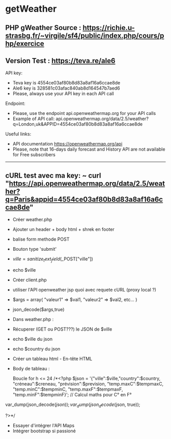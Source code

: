 # getWeather
PHP gWeather
Source : https://richie.u-strasbg.fr/~virgile/sf4/public/index.php/cours/php/exercice
----------------------------------------------------------------------------------------
Version Test : https://teva.re/ale6
----------------------------------------------------------------------------------------
API key:
- Teva key is 4554ce03af80b8d83a8af16a6ccae8de
- Ale6 key is 328581c03afac840ab8d164547b7aed6
- Please, always use your API key in each API call

Endpoint:
- Please, use the endpoint api.openweathermap.org for your API calls
- Example of API call:
api.openweathermap.org/data/2.5/weather?q=London,uk&APPID=4554ce03af80b8d83a8af16a6ccae8de

Useful links:
- API documentation https://openweathermap.org/api
- Please, note that 16-days daily forecast and History API are not available for Free subscribers
----------------------------------------------------------------------------------------
cURL test avec ma key:
~ curl "https://api.openweathermap.org/data/2.5/weather?q=Paris&appid=4554ce03af80b8d83a8af16a6ccae8de"
----------------------------------------------------------------------------------------

 - Créer weather.php
 - Ajouter un header + body html + shrek en footer
 - balise form methode POST
 - Bouton type 'submit' 
 - $ville = sanitize_text_field($_POST["ville"])
 - echo $ville
- Créer client.php
- utiliser l'API openweather jsp quoi avec requete cURL (proxy local ?)
- $args = array( "valeur1" => $val1, "valeur2" => $val2, etc... )
- json_decode($args,true)
- Dans weather.php : <?php include 'client.php';?>
- Récuperer (GET ou POST???) le JSON de $ville
- echo $ville  du json
- echo $country du json
- Créer un tableau html - En-tête HTML
- Body de tableau :
  
  Boucle for h <= 24
/*<?php
$json = '{"ville":$ville,"country":$country, "créneau":$creneau, "prévision":$prevision, "temp.maxC":$tempmaxC, "temp.minC":$tempminC, "temp.maxF":$tempmaxF, "temp.minF":$tempminF}'; // Calcul maths pour C° en F°

var_dump(json_decode($json));
var_dump(json_decode($json, true));

?>*/

- Essayer d'intégrer l'API Maps
- Intégrer bootstrap si passioné

